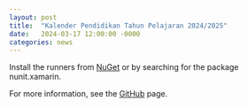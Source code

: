 ```yaml
---
layout: post
title:  "Kalender Pendidikan Tahun Pelajaran 2024/2025"
date:   2024-03-17 12:00:00 -0000
categories: news
---
```

Install the runners from [NuGet](https://www.nuget.org/packages/nunit.xamarin/) or by searching for the package nunit.xamarin.

For more information, see the [GitHub](https://github.com/nunit/nunit.xamarin) page.
